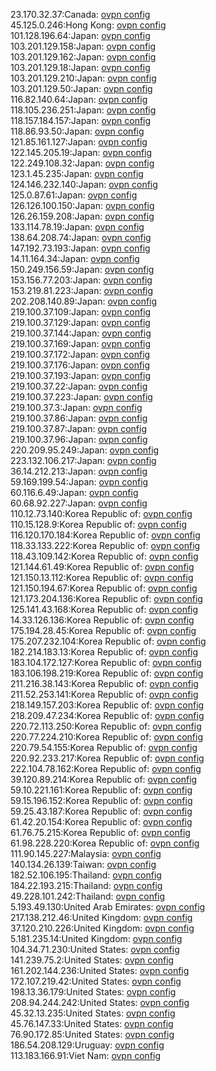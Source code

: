 23.170.32.37:Canada: [ovpn config](vpn/23_170_32_37.ovpn)  
45.125.0.246:Hong Kong: [ovpn config](vpn/45_125_0_246.ovpn)  
101.128.196.64:Japan: [ovpn config](vpn/101_128_196_64.ovpn)  
103.201.129.158:Japan: [ovpn config](vpn/103_201_129_158.ovpn)  
103.201.129.162:Japan: [ovpn config](vpn/103_201_129_162.ovpn)  
103.201.129.18:Japan: [ovpn config](vpn/103_201_129_18.ovpn)  
103.201.129.210:Japan: [ovpn config](vpn/103_201_129_210.ovpn)  
103.201.129.50:Japan: [ovpn config](vpn/103_201_129_50.ovpn)  
116.82.140.64:Japan: [ovpn config](vpn/116_82_140_64.ovpn)  
118.105.236.251:Japan: [ovpn config](vpn/118_105_236_251.ovpn)  
118.157.184.157:Japan: [ovpn config](vpn/118_157_184_157.ovpn)  
118.86.93.50:Japan: [ovpn config](vpn/118_86_93_50.ovpn)  
121.85.161.127:Japan: [ovpn config](vpn/121_85_161_127.ovpn)  
122.145.205.19:Japan: [ovpn config](vpn/122_145_205_19.ovpn)  
122.249.108.32:Japan: [ovpn config](vpn/122_249_108_32.ovpn)  
123.1.45.235:Japan: [ovpn config](vpn/123_1_45_235.ovpn)  
124.146.232.140:Japan: [ovpn config](vpn/124_146_232_140.ovpn)  
125.0.87.61:Japan: [ovpn config](vpn/125_0_87_61.ovpn)  
126.126.100.150:Japan: [ovpn config](vpn/126_126_100_150.ovpn)  
126.26.159.208:Japan: [ovpn config](vpn/126_26_159_208.ovpn)  
133.114.78.19:Japan: [ovpn config](vpn/133_114_78_19.ovpn)  
138.64.208.74:Japan: [ovpn config](vpn/138_64_208_74.ovpn)  
147.192.73.193:Japan: [ovpn config](vpn/147_192_73_193.ovpn)  
14.11.164.34:Japan: [ovpn config](vpn/14_11_164_34.ovpn)  
150.249.156.59:Japan: [ovpn config](vpn/150_249_156_59.ovpn)  
153.156.77.203:Japan: [ovpn config](vpn/153_156_77_203.ovpn)  
153.219.81.223:Japan: [ovpn config](vpn/153_219_81_223.ovpn)  
202.208.140.89:Japan: [ovpn config](vpn/202_208_140_89.ovpn)  
219.100.37.109:Japan: [ovpn config](vpn/219_100_37_109.ovpn)  
219.100.37.129:Japan: [ovpn config](vpn/219_100_37_129.ovpn)  
219.100.37.144:Japan: [ovpn config](vpn/219_100_37_144.ovpn)  
219.100.37.169:Japan: [ovpn config](vpn/219_100_37_169.ovpn)  
219.100.37.172:Japan: [ovpn config](vpn/219_100_37_172.ovpn)  
219.100.37.176:Japan: [ovpn config](vpn/219_100_37_176.ovpn)  
219.100.37.193:Japan: [ovpn config](vpn/219_100_37_193.ovpn)  
219.100.37.22:Japan: [ovpn config](vpn/219_100_37_22.ovpn)  
219.100.37.223:Japan: [ovpn config](vpn/219_100_37_223.ovpn)  
219.100.37.3:Japan: [ovpn config](vpn/219_100_37_3.ovpn)  
219.100.37.86:Japan: [ovpn config](vpn/219_100_37_86.ovpn)  
219.100.37.87:Japan: [ovpn config](vpn/219_100_37_87.ovpn)  
219.100.37.96:Japan: [ovpn config](vpn/219_100_37_96.ovpn)  
220.209.95.249:Japan: [ovpn config](vpn/220_209_95_249.ovpn)  
223.132.106.217:Japan: [ovpn config](vpn/223_132_106_217.ovpn)  
36.14.212.213:Japan: [ovpn config](vpn/36_14_212_213.ovpn)  
59.169.199.54:Japan: [ovpn config](vpn/59_169_199_54.ovpn)  
60.116.6.49:Japan: [ovpn config](vpn/60_116_6_49.ovpn)  
60.68.92.227:Japan: [ovpn config](vpn/60_68_92_227.ovpn)  
110.12.73.140:Korea Republic of: [ovpn config](vpn/110_12_73_140.ovpn)  
110.15.128.9:Korea Republic of: [ovpn config](vpn/110_15_128_9.ovpn)  
116.120.170.184:Korea Republic of: [ovpn config](vpn/116_120_170_184.ovpn)  
118.33.133.222:Korea Republic of: [ovpn config](vpn/118_33_133_222.ovpn)  
118.43.109.142:Korea Republic of: [ovpn config](vpn/118_43_109_142.ovpn)  
121.144.61.49:Korea Republic of: [ovpn config](vpn/121_144_61_49.ovpn)  
121.150.13.112:Korea Republic of: [ovpn config](vpn/121_150_13_112.ovpn)  
121.150.194.67:Korea Republic of: [ovpn config](vpn/121_150_194_67.ovpn)  
121.173.204.136:Korea Republic of: [ovpn config](vpn/121_173_204_136.ovpn)  
125.141.43.168:Korea Republic of: [ovpn config](vpn/125_141_43_168.ovpn)  
14.33.126.136:Korea Republic of: [ovpn config](vpn/14_33_126_136.ovpn)  
175.194.28.45:Korea Republic of: [ovpn config](vpn/175_194_28_45.ovpn)  
175.207.232.104:Korea Republic of: [ovpn config](vpn/175_207_232_104.ovpn)  
182.214.183.13:Korea Republic of: [ovpn config](vpn/182_214_183_13.ovpn)  
183.104.172.127:Korea Republic of: [ovpn config](vpn/183_104_172_127.ovpn)  
183.106.198.219:Korea Republic of: [ovpn config](vpn/183_106_198_219.ovpn)  
211.216.38.143:Korea Republic of: [ovpn config](vpn/211_216_38_143.ovpn)  
211.52.253.141:Korea Republic of: [ovpn config](vpn/211_52_253_141.ovpn)  
218.149.157.203:Korea Republic of: [ovpn config](vpn/218_149_157_203.ovpn)  
218.209.47.234:Korea Republic of: [ovpn config](vpn/218_209_47_234.ovpn)  
220.72.113.250:Korea Republic of: [ovpn config](vpn/220_72_113_250.ovpn)  
220.77.224.210:Korea Republic of: [ovpn config](vpn/220_77_224_210.ovpn)  
220.79.54.155:Korea Republic of: [ovpn config](vpn/220_79_54_155.ovpn)  
220.92.233.217:Korea Republic of: [ovpn config](vpn/220_92_233_217.ovpn)  
222.104.78.162:Korea Republic of: [ovpn config](vpn/222_104_78_162.ovpn)  
39.120.89.214:Korea Republic of: [ovpn config](vpn/39_120_89_214.ovpn)  
59.10.221.161:Korea Republic of: [ovpn config](vpn/59_10_221_161.ovpn)  
59.15.196.152:Korea Republic of: [ovpn config](vpn/59_15_196_152.ovpn)  
59.25.43.187:Korea Republic of: [ovpn config](vpn/59_25_43_187.ovpn)  
61.42.20.154:Korea Republic of: [ovpn config](vpn/61_42_20_154.ovpn)  
61.76.75.215:Korea Republic of: [ovpn config](vpn/61_76_75_215.ovpn)  
61.98.228.220:Korea Republic of: [ovpn config](vpn/61_98_228_220.ovpn)  
111.90.145.227:Malaysia: [ovpn config](vpn/111_90_145_227.ovpn)  
140.134.26.139:Taiwan: [ovpn config](vpn/140_134_26_139.ovpn)  
182.52.106.195:Thailand: [ovpn config](vpn/182_52_106_195.ovpn)  
184.22.193.215:Thailand: [ovpn config](vpn/184_22_193_215.ovpn)  
49.228.101.242:Thailand: [ovpn config](vpn/49_228_101_242.ovpn)  
5.193.49.130:United Arab Emirates: [ovpn config](vpn/5_193_49_130.ovpn)  
217.138.212.46:United Kingdom: [ovpn config](vpn/217_138_212_46.ovpn)  
37.120.210.226:United Kingdom: [ovpn config](vpn/37_120_210_226.ovpn)  
5.181.235.14:United Kingdom: [ovpn config](vpn/5_181_235_14.ovpn)  
104.34.71.230:United States: [ovpn config](vpn/104_34_71_230.ovpn)  
141.239.75.2:United States: [ovpn config](vpn/141_239_75_2.ovpn)  
161.202.144.236:United States: [ovpn config](vpn/161_202_144_236.ovpn)  
172.107.219.42:United States: [ovpn config](vpn/172_107_219_42.ovpn)  
198.13.36.179:United States: [ovpn config](vpn/198_13_36_179.ovpn)  
208.94.244.242:United States: [ovpn config](vpn/208_94_244_242.ovpn)  
45.32.13.235:United States: [ovpn config](vpn/45_32_13_235.ovpn)  
45.76.147.33:United States: [ovpn config](vpn/45_76_147_33.ovpn)  
76.90.172.85:United States: [ovpn config](vpn/76_90_172_85.ovpn)  
186.54.208.129:Uruguay: [ovpn config](vpn/186_54_208_129.ovpn)  
113.183.166.91:Viet Nam: [ovpn config](vpn/113_183_166_91.ovpn)  
